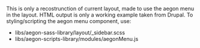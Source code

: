 This is only a recostrunction of current layout, made to use the aegon menu in the layout.
HTML output is only a working example taken from Drupal. To styling/scripting the aegon menu component, use:
* libs/aegon-sass-library/layout/_sidebar.scss
* libs/aegon-scripts-library/modules/aegonMenu.js
